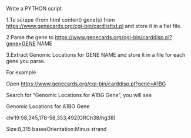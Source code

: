Write a PYTHON script 

1.To scrape (from html content) gene(s) from  https://www.genecards.org/cgi-bin/cardlisttxt.pl  and store it in a flat file.  

2.Parse the gene to  https://www.genecards.org/cgi-bin/carddisp.pl?gene=GENE NAME

3.Extract Genomic Locations for GENE NAME and store it in a file for each gene you parse.

For example  

Open https://www.genecards.org/cgi-bin/carddisp.pl?gene=A1BG

Search for “Genomic Locations for A1BG Gene”, you will see

Genomic Locations for A1BG Gene

chr19:58,345,178-58,353,492(GRCh38/hg38)

Size:8,315 basesOrientation:Minus strand